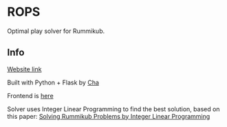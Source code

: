 # ROPS 
Optimal play solver for Rummikub.

## Info
[Website link](https://rops.onrender.com)

Built with Python + Flask by [Cha](https://www.linkedin.com/in/cha-krupka)

Frontend is [here](https://github.com/chakrupka/rummikub-ui)

Solver uses Integer Linear Programming to find the best solution, based on this paper: [Solving Rummikub Problems by
Integer Linear Programming](https://academic.oup.com/comjnl/article/49/6/665/356316?login=true)
